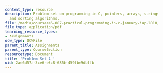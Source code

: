 ```yaml
---
content_type: resource
description: Problem set on programming in C, pointers, arrays, strings, and searching
  and sorting algorithms.
file: /media/courses/6-087-practical-programming-in-c-january-iap-2010/2ae6d57a3ce6e5c8685b459fbe9dbffb_MIT6_087IAP10_assn04.pdf
file_type: application/pdf
learning_resource_types:
- Assignments
ocw_type: OCWFile
parent_title: Assignments
parent_type: CourseSection
resourcetype: Document
title: 'Problem Set 4 '
uid: 2ae6d57a-3ce6-e5c8-685b-459fbe9dbffb
---
```

